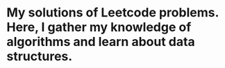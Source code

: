 # My solutions of Leetcode problems. Here, I gather my knowledge of algorithms and learn about data structures.

